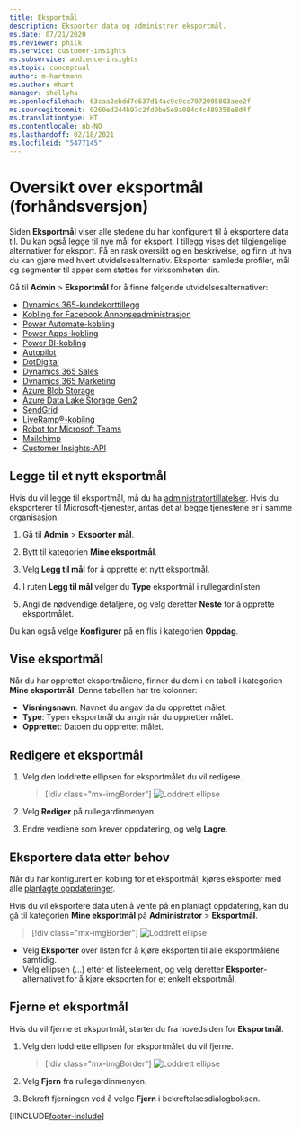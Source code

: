 ```yaml
---
title: Eksportmål
description: Eksporter data og administrer eksportmål.
ms.date: 07/21/2020
ms.reviewer: philk
ms.service: customer-insights
ms.subservice: audience-insights
ms.topic: conceptual
author: m-hartmann
ms.author: mhart
manager: shellyha
ms.openlocfilehash: 63caa2ebdd7d637d14ac9c9cc7972095803aee2f
ms.sourcegitcommit: 0260ed244b97c2fd0be5e9a084c4c489358e8d4f
ms.translationtype: HT
ms.contentlocale: nb-NO
ms.lasthandoff: 02/18/2021
ms.locfileid: "5477145"
---
```

# <a name="export-destinations-preview-overview"></a>Oversikt over eksportmål (forhåndsversjon)

Siden **Eksportmål** viser alle stedene du har konfigurert til å eksportere data til. Du kan også legge til nye mål for eksport. I tillegg vises det tilgjengelige alternativer for eksport. Få en rask oversikt og en beskrivelse, og finn ut hva du kan gjøre med hvert utvidelsesalternativ. Eksporter samlede profiler, mål og segmenter til apper som støttes for virksomheten din.

Gå til **Admin** > **Eksportmål** for å finne følgende utvidelsesalternativer:

- [Dynamics 365-kundekorttillegg](customer-card-add-in.md)
- [Kobling for Facebook Annonseadministrasjon](export-facebook.md)
- [Power Automate-kobling](export-power-automate.md)
- [Power Apps-kobling](export-power-apps.md)
- [Power BI-kobling](export-power-bi.md)
- [Autopilot](export-autopilot.md)
- [DotDigital](export-dotdigital.md)
- [Dynamics 365 Sales](export-dynamics365-sales.md)
- [Dynamics 365 Marketing](export-dynamics365-marketing.md)
- [Azure Blob Storage](export-azure-blob-storage.md)
- [Azure Data Lake Storage Gen2](export-azure-data-lake-storage-gen2.md)
- [SendGrid](export-sendgrid.md)
- [LiveRamp&reg;-kobling](export-liveramp.md)
- [Robot for Microsoft Teams](export-teams-bot.md)
- [Mailchimp](export-mailchimp.md)
- [Customer Insights-API](apis.md)

## <a name="add-a-new-export-destination"></a>Legge til et nytt eksportmål

Hvis du vil legge til eksportmål, må du ha [administratortillatelser](permissions.md). Hvis du eksporterer til Microsoft-tjenester, antas det at begge tjenestene er i samme organisasjon.

1. Gå til **Admin** > **Eksporter mål**.

1. Bytt til kategorien **Mine eksportmål**.

1. Velg **Legg til mål** for å opprette et nytt eksportmål.

1. I ruten **Legg til mål** velger du **Type** eksportmål i rullegardinlisten.

1. Angi de nødvendige detaljene, og velg deretter **Neste** for å opprette eksportmålet.

Du kan også velge **Konfigurer** på en flis i kategorien **Oppdag**.

## <a name="view-export-destinations"></a>Vise eksportmål

Når du har opprettet eksportmålene, finner du dem i en tabell i kategorien **Mine eksportmål**. Denne tabellen har tre kolonner:

- **Visningsnavn**: Navnet du angav da du opprettet målet.
- **Type**: Typen eksportmål du angir når du oppretter målet.
- **Opprettet**: Datoen du opprettet målet.

## <a name="edit-an-export-destination"></a>Redigere et eksportmål

1. Velg den loddrette ellipsen for eksportmålet du vil redigere.

   > [!div class="mx-imgBorder"]
   > ![Loddrett ellipse](media/export-destinations-page-ellipsis.png "Loddrett ellipse")

1. Velg **Rediger** på rullegardinmenyen.

1. Endre verdiene som krever oppdatering, og velg **Lagre**.

## <a name="export-data-on-demand"></a>Eksportere data etter behov

Når du har konfigurert en kobling for et eksportmål, kjøres eksporter med alle [planlagte oppdateringer](system.md#schedule-tab).

Hvis du vil eksportere data uten å vente på en planlagt oppdatering, kan du gå til kategorien **Mine eksportmål** på **Administrator** > **Eksportmål**.

> [!div class="mx-imgBorder"]
> ![Loddrett ellipse](media/export-destinations-page-ellipsis.png "Loddrett ellipse")

- Velg **Eksporter** over listen for å kjøre eksporten til alle eksportmålene samtidig.
- Velg ellipsen (...) etter et listeelement, og velg deretter **Eksporter**-alternativet for å kjøre eksporten for et enkelt eksportmål.

## <a name="remove-an-export-destination"></a>Fjerne et eksportmål

Hvis du vil fjerne et eksportmål, starter du fra hovedsiden for **Eksportmål**.

1. Velg den loddrette ellipsen for eksportmålet du vil fjerne.

   > [!div class="mx-imgBorder"]
   > ![Loddrett ellipse](media/export-destinations-page-ellipsis.png "Loddrett ellipse")

2. Velg **Fjern** fra rullegardinmenyen.

3. Bekreft fjerningen ved å velge **Fjern** i bekreftelsesdialogboksen.


[!INCLUDE[footer-include](../includes/footer-banner.md)]